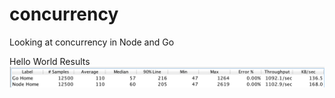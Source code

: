 concurrency
===========

Looking at concurrency in Node and Go


Hello World Results
![Go and Node loadtest results 250 threads with 50 requests each](helloworld.png)
